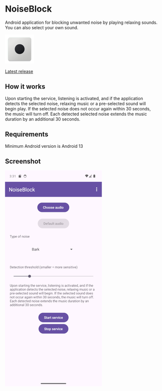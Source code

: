 # NoiseBlock

Android application for blocking unwanted noise by playing relaxing sounds. You can also select your own sound.

![Icon](/app/src/main/res/mipmap-xhdpi/ic_launcher.webp)

[Latest release](https://github.com/otecfura/NoiseBlock/releases/latest/download/app-release.apk)


## How it works
Upon starting the service, listening is activated, and if the application detects the selected noise, relaxing music or a pre-selected sound will begin play. If the selected noise does not occur again within 30 seconds, the music will turn off. Each detected selected noise extends the music duration by an additional 30 seconds.


## Requirements
Minimum Android version is Android 13

## Screenshot
![Icon](/screenshots/main-activity.png)